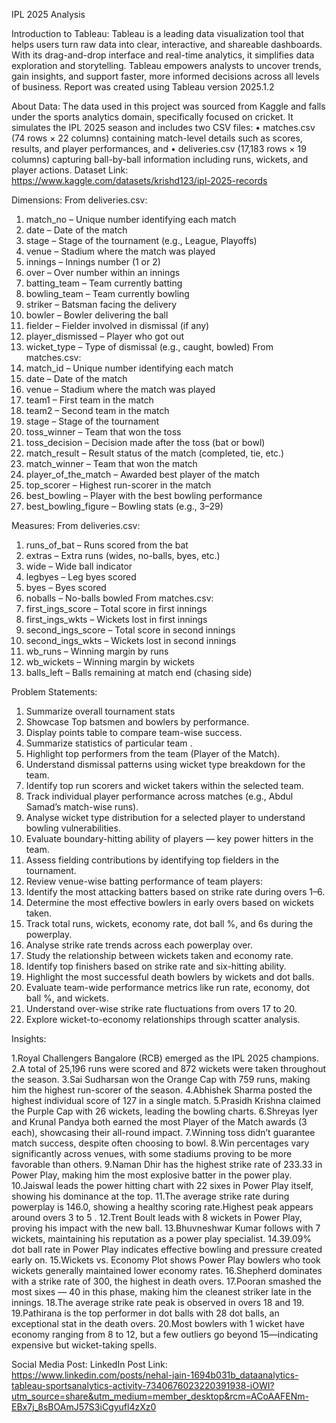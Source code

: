 IPL 2025 Analysis

Introduction to Tableau:
Tableau is a leading data visualization tool that helps users turn raw data into clear, interactive, and shareable dashboards. With its drag-and-drop interface and real-time analytics, it simplifies data exploration and storytelling. Tableau empowers analysts to uncover trends, gain insights, and support faster, more informed decisions across all levels of business. Report was created using Tableau version 2025.1.2

About Data: 
The data used in this project was sourced from Kaggle and falls under the sports analytics domain, specifically focused on cricket. It simulates the IPL 2025 season and includes two CSV files:
•	matches.csv (74 rows × 22 columns) containing match-level details such as scores, results, and player performances, and
•	deliveries.csv (17,183 rows × 19 columns) capturing ball-by-ball information including runs, wickets, and player actions.
Dataset Link: https://www.kaggle.com/datasets/krishd123/ipl-2025-records 

Dimensions:
From deliveries.csv:
1. match_no – Unique number identifying each match
2. date – Date of the match
3.	stage – Stage of the tournament (e.g., League, Playoffs)
4.	venue – Stadium where the match was played
5.	innings – Innings number (1 or 2)
6. over – Over number within an innings
7.	batting_team – Team currently batting
8.	bowling_team – Team currently bowling
9.	striker – Batsman facing the delivery
10.	bowler – Bowler delivering the ball
11.	fielder – Fielder involved in dismissal (if any)
12.	player_dismissed – Player who got out
13.	wicket_type – Type of dismissal (e.g., caught, bowled)
From matches.csv:
1.	match_id – Unique number identifying each match
2.	date – Date of the match
3.	venue – Stadium where the match was played
4.	team1 – First team in the match
5.	team2 – Second team in the match
6.	stage – Stage of the tournament
7.	toss_winner – Team that won the toss
8.	toss_decision – Decision made after the toss (bat or bowl)
9.	match_result – Result status of the match (completed, tie, etc.)
10.	match_winner – Team that won the match
11.	player_of_the_match – Awarded best player of the match
12.	top_scorer – Highest run-scorer in the match
13.	best_bowling – Player with the best bowling performance
14.	best_bowling_figure – Bowling stats (e.g., 3–29)

Measures:
From deliveries.csv:
1.	runs_of_bat – Runs scored from the bat
2.	extras – Extra runs (wides, no-balls, byes, etc.)
3.	wide – Wide ball indicator
4.	legbyes – Leg byes scored
5.	byes – Byes scored
6.	noballs – No-balls bowled
From matches.csv:
1.	first_ings_score – Total score in first innings
2.	first_ings_wkts – Wickets lost in first innings
3.	second_ings_score – Total score in second innings
4.	second_ings_wkts – Wickets lost in second innings
5.	wb_runs – Winning margin by runs
6.	wb_wickets – Winning margin by wickets
7.	balls_left – Balls remaining at match end (chasing side)

Problem Statements:
1. Summarize overall tournament stats
2. Showcase Top batsmen and bowlers by performance.
3. Display points table to compare team-wise success.
4. Summarize statistics of particular team .
5. Highlight top performers from the team (Player of the Match).
6. Understand dismissal patterns using wicket type breakdown for the team.
7. Identify top run scorers and wicket takers within the selected team.
8. Track individual player performance across matches (e.g., Abdul Samad’s match-wise runs).
9. Analyse wicket type distribution for a selected player to understand bowling vulnerabilities.
10. Evaluate boundary-hitting ability of players — key power hitters in the team.
11. Assess fielding contributions by identifying top fielders in the tournament.
12. Review venue-wise batting performance of team players:
13. Identify the most attacking batters based on strike rate during overs 1–6.
14. Determine the most effective bowlers in early overs based on wickets taken.
15. Track total runs, wickets, economy rate, dot ball %, and 6s during the powerplay.
16. Analyse strike rate trends across each powerplay over.
17. Study the relationship between wickets taken and economy rate.
18. Identify top finishers based on strike rate and six-hitting ability.
19. Highlight the most successful death bowlers by wickets and dot balls.
20. Evaluate team-wide performance metrics like run rate, economy, dot ball %, and wickets.
21. Understand over-wise strike rate fluctuations from overs 17 to 20.
22. Explore wicket-to-economy relationships through scatter analysis.

Insights:

1.Royal Challengers Bangalore (RCB) emerged as the IPL 2025 champions.
2.A total of 25,196 runs were scored and 872 wickets were taken throughout the season.
3.Sai Sudharsan won the Orange Cap with 759 runs, making him the highest run-scorer of the season.
4.Abhishek Sharma posted the highest individual score of 127 in a single match.
5.Prasidh Krishna claimed the Purple Cap with 26 wickets, leading the bowling charts.
6.Shreyas Iyer and Krunal Pandya both earned the most Player of the Match awards (3 each), showcasing their all-round impact.
7.Winning toss didn’t guarantee match success, despite often choosing to bowl.
8.Win percentages vary significantly across venues, with some stadiums proving to be more favorable than others.
9.Naman Dhir has the highest strike rate of 233.33 in Power Play, making him the most explosive batter in the power play.
10.Jaiswal leads the power hitting chart with 22 sixes in Power Play itself, showing his dominance at the top.
11.The average strike rate during powerplay is 146.0, showing a healthy scoring rate.Highest peak appears around overs 3 to 5 .
12.Trent Boult leads with 8 wickets in Power Play, proving his impact with the new ball.
13.Bhuvneshwar Kumar follows with 7 wickets, maintaining his reputation as a power play specialist.
14.39.09% dot ball rate in Power Play indicates effective bowling and pressure created early on.
15.Wickets vs. Economy Plot shows Power Play bowlers who took wickets generally maintained lower economy rates.
16.Shepherd dominates with a strike rate of 300, the highest in death overs.
17.Pooran smashed the most sixes — 40 in this phase, making him the cleanest striker late in the innings.
18.The average strike rate peak is observed in overs 18 and 19.
19.Pathirana is the top performer in dot balls with 28 dot balls, an exceptional stat in the death overs.
20.Most bowlers with 1 wicket have economy ranging from 8 to 12, but a few outliers go beyond 15—indicating expensive but wicket-taking spells.

Social Media Post:
LinkedIn Post 
Link: https://www.linkedin.com/posts/nehal-jain-1694b031b_dataanalytics-tableau-sportsanalytics-activity-7340676023220391938-iOWI?utm_source=share&utm_medium=member_desktop&rcm=ACoAAFENm-EBx7j_8sBOAmJ57S3iCgyufl4zXz0 

 
